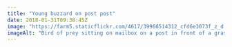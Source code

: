 ```yaml
---
title: "Young buzzard on post post"
date: 2018-01-31T09:38:45Z
image: "https://farm5.staticflickr.com/4617/39968514312_cfd6e3073f_z_d.jpg"
imageAlt: "Bird of prey sitting on mailbox on a post in front of a grassy bank and track"
---
```

